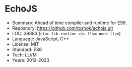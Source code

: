 # EchoJS

* Summary:    Ahead of time compiler and runtime for ES6.
* Repository: https://github.com/toshok/echojs.git
* LOC:        38883 (`cloc lib runtime ejs-llvm node-llvm`)
* Language:   JavaScript, C++
* License:    MIT
* Standard:   ES6
* Tech:       LLVM
* Years:      2012-2023
